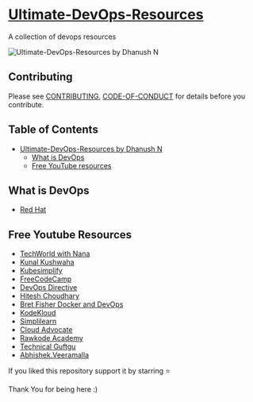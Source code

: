 # [Ultimate-DevOps-Resources](https://github.com/DhanushNehru/Ultimate-DevOps-Resources)

A collection of devops resources 

![Ultimate-DevOps-Resources by Dhanush N](https://github.com/DhanushNehru/Ultimate-DevOps-Resources/blob/main/cover.png)


## Contributing

Please see [CONTRIBUTING](https://github.com/DhanushNehru/Ultimate-DevOps-Resources/blob/main/CONTRIBUTING.md), [CODE-OF-CONDUCT](https://github.com/DhanushNehru/Ultimate-DevOps-Resources/blob/main/CODE-OF-CONDUCT.md) for details before you contribute.

## Table of Contents

- [Ultimate-DevOps-Resources by Dhanush N](https://github.com/DhanushNehru/Ultimate-DevOps-Resources)
  - [What is DevOps](#what-is-devops)
  - [Free YouTube resources](#free-youtube-resources)

## What is DevOps
 - [Red Hat](https://www.redhat.com/en/topics/devops)
 
## Free Youtube Resources
 - [TechWorld with Nana](https://www.youtube.com/@TechWorldwithNana)
 - [Kunal Kushwaha](https://www.youtube.com/@KunalKushwaha) 
 - [Kubesimplify](https://www.youtube.com/@kubesimplify)
 - [FreeCodeCamp](https://www.youtube.com/@freecodecamp)
 - [DevOps Directive](https://www.youtube.com/@DevOpsDirective)
 - [Hitesh Choudhary](https://www.youtube.com/@HiteshChoudharydotcom)
 - [Bret Fisher Docker and DevOps](https://www.youtube.com/@BretFisher)
 - [KodeKloud ](https://www.youtube.com/@KodeKloud)
 - [Simplilearn](https://www.youtube.com/@SimplilearnOfficial)
 - [Cloud Advocate](https://www.youtube.com/@CloudAdvocate)
 - [Rawkode Academy](https://www.youtube.com/@RawkodeAcademy)
 - [Technical Guftgu](https://www.youtube.com/@TechnicalGuftgu)
 - [Abhishek.Veeramalla](https://www.youtube.com/@AbhishekVeeramalla)


If you liked this repository support it by starring ⭐

Thank You for being here :)
